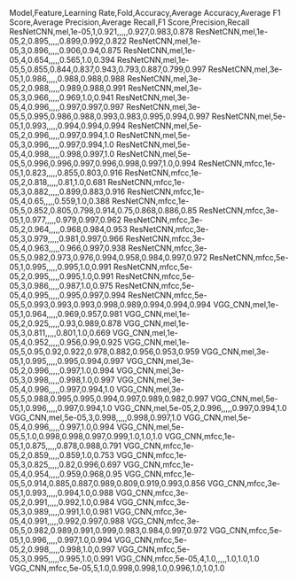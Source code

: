 Model,Feature,Learning Rate,Fold,Accuracy,Average Accuracy,Average F1 Score,Average Precision,Average Recall,F1 Score,Precision,Recall
ResNetCNN,mel,1e-05,1,0.921,,,,,0.927,0.983,0.878
ResNetCNN,mel,1e-05,2,0.895,,,,,0.899,0.992,0.822
ResNetCNN,mel,1e-05,3,0.896,,,,,0.906,0.94,0.875
ResNetCNN,mel,1e-05,4,0.654,,,,,0.565,1.0,0.394
ResNetCNN,mel,1e-05,5,0.855,0.844,0.837,0.943,0.793,0.887,0.799,0.997
ResNetCNN,mel,3e-05,1,0.986,,,,,0.988,0.988,0.988
ResNetCNN,mel,3e-05,2,0.988,,,,,0.989,0.988,0.991
ResNetCNN,mel,3e-05,3,0.966,,,,,0.969,1.0,0.941
ResNetCNN,mel,3e-05,4,0.996,,,,,0.997,0.997,0.997
ResNetCNN,mel,3e-05,5,0.995,0.986,0.988,0.993,0.983,0.995,0.994,0.997
ResNetCNN,mel,5e-05,1,0.993,,,,,0.994,0.994,0.994
ResNetCNN,mel,5e-05,2,0.996,,,,,0.997,0.994,1.0
ResNetCNN,mel,5e-05,3,0.996,,,,,0.997,0.994,1.0
ResNetCNN,mel,5e-05,4,0.998,,,,,0.998,0.997,1.0
ResNetCNN,mel,5e-05,5,0.996,0.996,0.997,0.996,0.998,0.997,1.0,0.994
ResNetCNN,mfcc,1e-05,1,0.823,,,,,0.855,0.803,0.916
ResNetCNN,mfcc,1e-05,2,0.818,,,,,0.81,1.0,0.681
ResNetCNN,mfcc,1e-05,3,0.882,,,,,0.899,0.883,0.916
ResNetCNN,mfcc,1e-05,4,0.65,,,,,0.559,1.0,0.388
ResNetCNN,mfcc,1e-05,5,0.852,0.805,0.798,0.914,0.75,0.868,0.886,0.85
ResNetCNN,mfcc,3e-05,1,0.977,,,,,0.979,0.997,0.962
ResNetCNN,mfcc,3e-05,2,0.964,,,,,0.968,0.984,0.953
ResNetCNN,mfcc,3e-05,3,0.979,,,,,0.981,0.997,0.966
ResNetCNN,mfcc,3e-05,4,0.963,,,,,0.966,0.997,0.938
ResNetCNN,mfcc,3e-05,5,0.982,0.973,0.976,0.994,0.958,0.984,0.997,0.972
ResNetCNN,mfcc,5e-05,1,0.995,,,,,0.995,1.0,0.991
ResNetCNN,mfcc,5e-05,2,0.995,,,,,0.995,1.0,0.991
ResNetCNN,mfcc,5e-05,3,0.986,,,,,0.987,1.0,0.975
ResNetCNN,mfcc,5e-05,4,0.995,,,,,0.995,0.997,0.994
ResNetCNN,mfcc,5e-05,5,0.993,0.993,0.993,0.998,0.989,0.994,0.994,0.994
VGG_CNN,mel,1e-05,1,0.964,,,,,0.969,0.957,0.981
VGG_CNN,mel,1e-05,2,0.925,,,,,0.93,0.989,0.878
VGG_CNN,mel,1e-05,3,0.811,,,,,0.801,1.0,0.669
VGG_CNN,mel,1e-05,4,0.952,,,,,0.956,0.99,0.925
VGG_CNN,mel,1e-05,5,0.95,0.92,0.922,0.978,0.882,0.956,0.953,0.959
VGG_CNN,mel,3e-05,1,0.995,,,,,0.995,0.994,0.997
VGG_CNN,mel,3e-05,2,0.996,,,,,0.997,1.0,0.994
VGG_CNN,mel,3e-05,3,0.998,,,,,0.998,1.0,0.997
VGG_CNN,mel,3e-05,4,0.996,,,,,0.997,0.994,1.0
VGG_CNN,mel,3e-05,5,0.988,0.995,0.995,0.994,0.997,0.989,0.982,0.997
VGG_CNN,mel,5e-05,1,0.996,,,,,0.997,0.994,1.0
VGG_CNN,mel,5e-05,2,0.996,,,,,0.997,0.994,1.0
VGG_CNN,mel,5e-05,3,0.998,,,,,0.998,0.997,1.0
VGG_CNN,mel,5e-05,4,0.996,,,,,0.997,1.0,0.994
VGG_CNN,mel,5e-05,5,1.0,0.998,0.998,0.997,0.999,1.0,1.0,1.0
VGG_CNN,mfcc,1e-05,1,0.875,,,,,0.878,0.988,0.791
VGG_CNN,mfcc,1e-05,2,0.859,,,,,0.859,1.0,0.753
VGG_CNN,mfcc,1e-05,3,0.825,,,,,0.82,0.996,0.697
VGG_CNN,mfcc,1e-05,4,0.954,,,,,0.959,0.968,0.95
VGG_CNN,mfcc,1e-05,5,0.914,0.885,0.887,0.989,0.809,0.919,0.993,0.856
VGG_CNN,mfcc,3e-05,1,0.993,,,,,0.994,1.0,0.988
VGG_CNN,mfcc,3e-05,2,0.991,,,,,0.992,1.0,0.984
VGG_CNN,mfcc,3e-05,3,0.989,,,,,0.991,1.0,0.981
VGG_CNN,mfcc,3e-05,4,0.991,,,,,0.992,0.997,0.988
VGG_CNN,mfcc,3e-05,5,0.982,0.989,0.991,0.999,0.983,0.984,0.997,0.972
VGG_CNN,mfcc,5e-05,1,0.996,,,,,0.997,1.0,0.994
VGG_CNN,mfcc,5e-05,2,0.998,,,,,0.998,1.0,0.997
VGG_CNN,mfcc,5e-05,3,0.995,,,,,0.995,1.0,0.991
VGG_CNN,mfcc,5e-05,4,1.0,,,,,1.0,1.0,1.0
VGG_CNN,mfcc,5e-05,5,1.0,0.998,0.998,1.0,0.996,1.0,1.0,1.0
